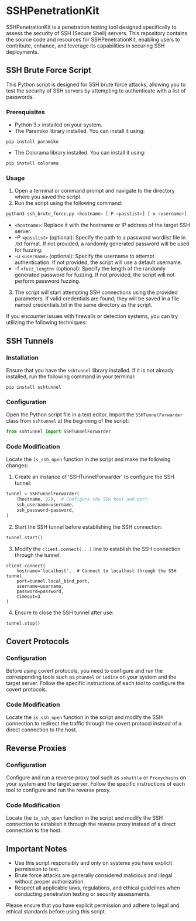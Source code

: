 # SSHPenetrationKit
SSHPenetrationKit is a penetration testing tool designed specifically to assess the security of SSH (Secure Shell) servers. This repository contains the source code and resources for SSHPenetrationKit, enabling users to contribute, enhance, and leverage its capabilities in securing SSH deployments.

## SSH Brute Force Script
This Python script is designed for SSH brute force attacks, allowing you to test the security of SSH servers by attempting to authenticate with a list of passwords.
### Prerequisites
* Python 3.x installed on your system.
*  The Paramiko library installed. You can install it using:
```shell
pip install paramiko
```
* The Colorama library installed. You can install it using:
```shell
pip install colorama
```
### Usage
1. Open a terminal or command prompt and navigate to the directory where you saved the script.
2. Run the script using the following command:
```python
python3 ssh_brute_force.py <hostname> [-P <passlist>] [-u <username>] [-f <fuzz_length>]
```
* `<hostname>`: Replace it with the hostname or IP address of the target SSH server.
* -P `<passlist>` (optional): Specify the path to a password wordlist file in .txt format. If not provided, a randomly generated password will be used for fuzzing.
* -u `<username>` (optional): Specify the username to attempt authentication. If not provided, the script will use a default username.
* -f `<fuzz_length>` (optional): Specify the length of the randomly generated password for fuzzing. If not provided, the script will not perform password fuzzing.
3. The script will start attempting SSH connections using the provided parameters. If valid credentials are found, they will be saved in a file named credentials.txt in the same directory as the script.

If you encounter issues with firewalls or detection systems, you can try utilizing the following techniques:

## SSH Tunnels
### Installation
Ensure that you have the `sshtunnel` library installed. If it is not already installed, run the following command in your terminal:
```shell
pip install sshtunnel
```
### Configuration
Open the Python script file in a text editor.
Import the `SSHTunnelForwarder` class from `sshtunnel` at the beginning of the script:
```python
from sshtunnel import SSHTunnelForwarder
```
### Code Modification
Locate the `is_ssh_open` function in the script and make the following changes:
1. Create an instance of 'SSHTunnelForwarder' to configure the SSH tunnel:
```python
tunnel = SSHTunnelForwarder(
    (hostname, 22),  # Configure the SSH host and port
    ssh_username=username,
    ssh_password=password,
)
```
2. Start the SSH tunnel before establishing the SSH connection:
```python
tunnel.start()
```
3. Modify the `client.connect(...)` line to establish the SSH connection through the tunnel:
```pyhton
client.connect(
    hostname='localhost',  # Connect to localhost through the SSH tunnel
    port=tunnel.local_bind_port,
    username=username,
    password=password,
    timeout=3
)
```
4. Ensure to close the SSH tunnel after use:
```python
tunnel.stop()
```

## Covert Protocols
### Configuration
Before using covert protocols, you need to configure and run the corresponding tools such as `ptunnel` or `iodine` on your system and the target server. Follow the specific instructions of each tool to configure the covert protocols.
### Code Modification
Locate the `is_ssh_open` function in the script and modify the SSH connection to redirect the traffic through the covert protocol instead of a direct connection to the host.

## Reverse Proxies
### Configuration
Configure and run a reverse proxy tool such as `sshuttle` or `Proxychains` on your system and the target server. Follow the specific instructions of each tool to configure and run the reverse proxy.
### Code Modification
Locate the `is_ssh_open` function in the script and modify the SSH connection to establish it through the reverse proxy instead of a direct connection to the host.

## Important Notes

* Use this script responsibly and only on systems you have explicit permission to test.
* Brute force attacks are generally considered malicious and illegal without proper authorization.
* Respect all applicable laws, regulations, and ethical guidelines when conducting penetration testing or security assessments.

Please ensure that you have explicit permission and adhere to legal and ethical standards before using this script.
